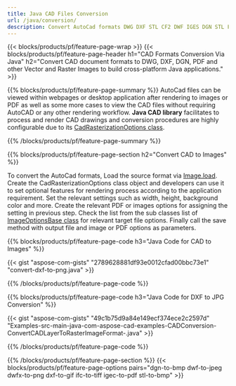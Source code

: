 ```yaml
---
title: Java CAD Files Conversion
url: /java/conversion/
description: Convert AutoCad formats DWG DXF STL CF2 DWF IGES DGN STL FBX OBJ with few lines of Java code via Java library.
---
```


{{< blocks/products/pf/feature-page-wrap >}}
{{< blocks/products/pf/feature-page-header h1="CAD Formats Conversion Via Java" h2="Convert CAD document formats to DWG, DXF, DGN, PDF and other Vector and Raster Images to build cross-platform Java applications." >}}

{{% blocks/products/pf/feature-page-summary %}}
AutoCad files can be viewed within webpages or desktop application after rendering to images or PDF as well as some more cases to view the CAD files without requiring AutoCAD or any other rendering workflow. **Java CAD library** facilitates to process and render CAD drawings and conversion procedures are highly configurable due to its [CadRasterizationOptions class](https://apireference.aspose.com/java/cad/com.aspose.cad.imageoptions/CadRasterizationOptions).

{{% /blocks/products/pf/feature-page-summary  %}}

{{% blocks/products/pf/feature-page-section  h2="Convert CAD to Images" %}}

To convert the AutoCad formats, Load the source format via [Image.load](https://apireference.aspose.com/cad/java/com.aspose.cad/image). Create the  CadRasterizationOptions class object and developers can use it to set optional features for rendering process according to the application requirement. Set the relevant settings such as width, height, background color and more. Create the relevant PDF or images options for assigning the setting in previous step. Check the list from the sub classes list of [ImageOptionsBase class](https://apireference.aspose.com/cad/java/com.aspose.cad.class-use/ImageOptionsBase) for relevant target file options. Finally call the save method with output file and image or PDF options as parameters. 

{{% blocks/products/pf/feature-page-code h3="Java Code for CAD to Images" %}}

{{< gist "aspose-com-gists" "2789628881df93e0012cfad00bbc73e1" "convert-dxf-to-png.java" >}}

{{% /blocks/products/pf/feature-page-code  %}}

{{% blocks/products/pf/feature-page-code h3="Java Code for DXF to JPG Conversion" %}}

{{< gist "aspose-com-gists" "49c1b75d9a84e149ecf374ece2c2597d" "Examples-src-main-java-com-aspose-cad-examples-CADConversion-ConvertCADLayerToRasterImageFormat-.java" >}}

{{% /blocks/products/pf/feature-page-code  %}}

{{% /blocks/products/pf/feature-page-section %}}
{{< blocks/products/pf/feature-page-options pairs="dgn-to-bmp dwf-to-jpeg dwfx-to-png dxf-to-gif ifc-to-tiff igec-to-pdf stl-to-bmp" >}}